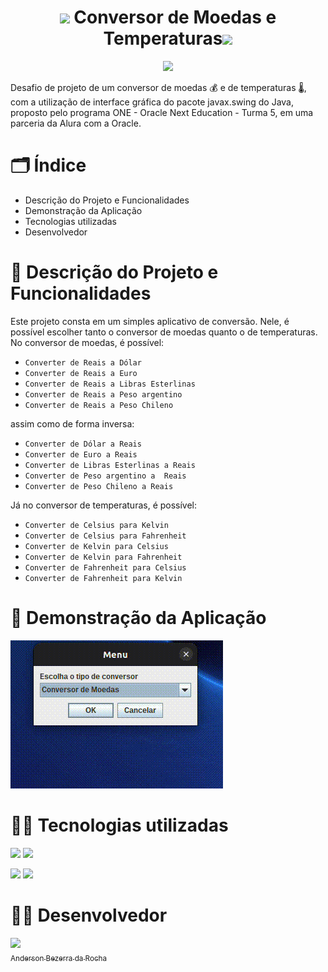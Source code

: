 <h1 align="center"><img width=50 src="https://cdn.awsli.com.br/800x800/1604/1604231/produto/75130007/fa83049f04.jpg"/> Conversor de Moedas e Temperaturas<img width=50 src="https://img.freepik.com/vetores-premium/icone-de-termometro-simbolo-de-escala-de-temperatura-de-frio-e-calor-sinal-de-tempo-frio-e-quente-imagem-vetorial-isolada-simples_642540-250.jpg"/> </h1>

<p align="center"><img src="http://img.shields.io/static/v1?label=STATUS&message=EM%20DESENVOLVIMENTO&color=GREEN&style=for-the-badge"/></p>

Desafio de projeto de um conversor de moedas 💰️ e de temperaturas 🌡️, com a utilização de interface gráfica do pacote javax.swing do Java, proposto pelo programa ONE - Oracle Next Education - Turma 5, em uma parceria da Alura com a Oracle.

# 🗂️ Índice 

* Descrição do Projeto e Funcionalidades
* Demonstração da Aplicação
* Tecnologias utilizadas
* Desenvolvedor

# 🔨 Descrição do Projeto e Funcionalidades #

Este projeto consta em um simples aplicativo de conversão. Nele, é possível escolher tanto o conversor de moedas quanto o de temperaturas. No conversor de moedas, é possível:
- `Converter de Reais a Dólar`
- `Converter de Reais a Euro`
- `Converter de Reais a Libras Esterlinas`
- `Converter de Reais a Peso argentino`
- `Converter de Reais a Peso Chileno`
  
assim como de forma inversa:
- `Converter de Dólar a Reais`
- `Converter de Euro a Reais`
- `Converter de Libras Esterlinas a Reais`
- `Converter de Peso argentino a  Reais`
- `Converter de Peso Chileno a Reais`

Já no conversor de temperaturas, é possível:
- `Converter de Celsius para Kelvin`
- `Converter de Celsius para Fahrenheit`
- `Converter de Kelvin para Celsius`
- `Converter de Kelvin para Fahrenheit`
- `Converter de Fahrenheit para Celsius`
- `Converter de Fahrenheit para Kelvin`

# 👀 Demonstração da Aplicação

<img src="Gravação-de-tela-de-19-07-2023-17_41_36.gif">

# 🧑‍💻 Tecnologias utilizadas

<p><img width=100 src="https://inforchannel.com.br/wp-content/uploads/2021/03/e2d2f80e-java-logo-1.png">  <img src="https://img.shields.io/badge/Java-Versão 17-blue"/></p>
<p><img width=100 src="https://upload.wikimedia.org/wikipedia/commons/thumb/5/52/Apache_Maven_logo.svg/2560px-Apache_Maven_logo.svg.png">  <img src="https://img.shields.io/badge/Maven-Versão 4.0.0-blue"/></p>

# 👨‍💻 Desenvolvedor

[<img src="https://avatars.githubusercontent.com/u/56851285?v=4" width=115><br><sub>Anderson Bezerra da Rocha</sub>](https://github.com/ANDERSONROCHA81)
